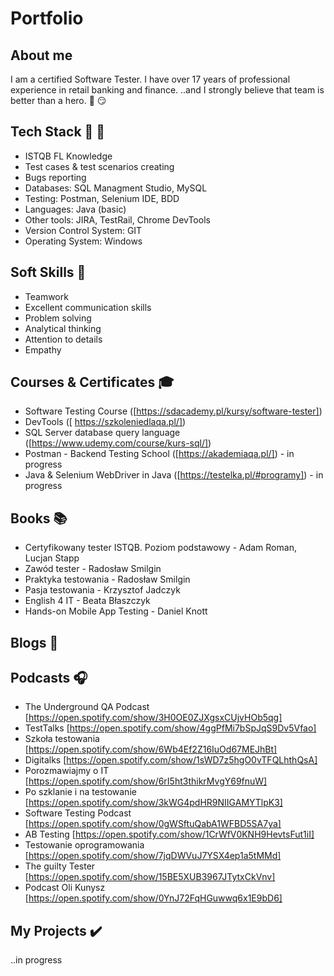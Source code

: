 # Portfolio

## About me
I am a certified Software Tester. I have over 17 years of professional experience in retail banking and finance. 
..and I strongly believe that team is better than a hero. :muscle: :smirk:

## Tech Stack :hammer: :wrench:
* ISTQB FL Knowledge
* Test cases  & test scenarios creating
* Bugs reporting
* Databases: SQL Managment Studio, MySQL 
* Testing: Postman, Selenium IDE, BDD
* Languages: Java (basic)
* Other tools: JIRA, TestRail, Chrome DevTools
* Version Control System: GIT
* Operating System: Windows

## Soft Skills :rabbit:
* Teamwork
* Excellent communication skills
* Problem solving
* Analytical thinking 
* Attention to details
* Empathy

## Courses & Certificates :mortar_board:
* Software Testing Course ([https://sdacademy.pl/kursy/software-tester])
* DevTools ([ https://szkoleniedlaqa.pl/])
* SQL Server database query language ([https://www.udemy.com/course/kurs-sql/])
* Postman - Backend Testing School ([https://akademiaqa.pl/]) - in progress
* Java & Selenium WebDriver in Java ([https://testelka.pl/#programy]) - in progress

## Books :books:
* Certyfikowany tester ISTQB. Poziom podstawowy - Adam Roman, Lucjan Stapp
* Zawód tester - Radosław Smilgin
* Praktyka testowania - Radosław Smilgin
* Pasja testowania - Krzysztof Jadczyk
* English 4 IT - Beata Błaszczyk
* Hands-on Mobile App Testing - Daniel Knott

## Blogs :scroll:

## Podcasts :headphones:
* The Underground QA Podcast [https://open.spotify.com/show/3H0OE0ZJXgsxCUjvHOb5qg]
* TestTalks [https://open.spotify.com/show/4ggPfMi7bSpJqS9Dv5Vfao]
* Szkoła testowania [https://open.spotify.com/show/6Wb4Ef2Z16IuOd67MEJhBt]
* Digitalks [https://open.spotify.com/show/1sWD7z5hgO0vTFQLhthQsA]
* Porozmawiajmy o IT [https://open.spotify.com/show/6rI5ht3thikrMvgY69fnuW]
* Po szklanie i na testowanie [https://open.spotify.com/show/3kWG4pdHR9NIIGAMYTlpK3]
* Software Testing Podcast [https://open.spotify.com/show/0gWSftuQabA1WFBD5SA7ya]
* AB Testing [https://open.spotify.com/show/1CrWfV0KNH9HevtsFut1iI]
* Testowanie oprogramowania [https://open.spotify.com/show/7jqDWVuJ7YSX4ep1a5tMMd]
* The guilty Tester [https://open.spotify.com/show/15BE5XUB3967JTytxCkVnv]
* Podcast Oli Kunysz [https://open.spotify.com/show/0YnJ72FqHGuwwq6x1E9bD6]

## My Projects :heavy_check_mark:
..in progress
